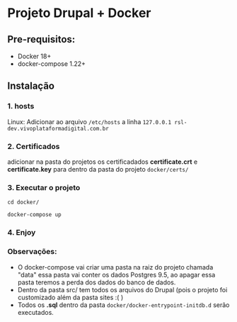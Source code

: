 # Projeto Drupal + Docker


## Pre-requisitos:
* Docker 18+
* docker-compose 1.22+

## Instalação

### 1. hosts
Linux: Adicionar ao arquivo `/etc/hosts` a linha `127.0.0.1 rsl-dev.vivoplataformadigital.com.br`

### 2. Certificados
adicionar na pasta do projetos os certificadados **certificate.crt** e **certificate.key** para dentro da pasta do projeto `docker/certs/`

### 3. Executar o projeto
```
cd docker/
```
```
docker-compose up
```

### 4. Enjoy

### Observações:
* O docker-compose vai criar uma pasta na raiz do projeto chamada "data" essa pasta vai conter os dados Postgres 9.5, ao apagar essa pasta teremos a perda dos dados do banco de dados.
* Dentro da pasta src/ tem todos os arquivos do Drupal (pois o projeto foi customizado além da pasta sites :( )
* Todos os **.sql** dentro da pasta `docker/docker-entrypoint-initdb.d` serão executados.